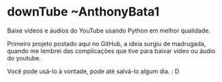 # downTube ~AnthonyBata1
Baixe vídeos e áudios do YouTube usando Python em melhor qualidade.

Primeiro projeto postado aqui no GitHub, a ideia surgiu de madrugada, quando me lembrei das complicações que tive para baixar vídeo ou áudio do youtube.

Você pode usá-lo à vontade, pode até salvá-lo algum dia. : D
